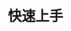 ---
title: "快速上手"
weight: 2
hide_feedback: true
description: 为了方便您在短时间内对 QuickRunner 有一个整体的感知，这里我们将为您展示一套基本的测试流程，方便您后续参考。
type: docs
---
